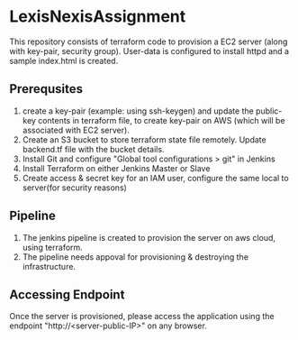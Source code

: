 # LexisNexisAssignment

This repository consists of terraform code to provision a EC2 server (along with key-pair, security group). 
User-data is configured to install httpd and a sample index.html is created.

## Prerequsites

1. create a key-pair (example: using ssh-keygen) and update the public-key contents in terraform file, to create key-pair on AWS (which will be associated with EC2 server).
2. Create an S3 bucket to store terraform state file remotely. Update backend.tf file with the bucket details.
3. Install Git and configure "Global tool configurations > git" in Jenkins
4. Install Terraform on either Jenkins Master or Slave
5. Create access & secret key for an IAM user, configure the same local to server(for security reasons)

## Pipeline

1. The jenkins pipeline is created to provision the server on aws cloud, using terraform.
2. The pipeline needs appoval for provisioning & destroying the infrastructure.  

## Accessing Endpoint

Once the server is provisioned, please access the application using the endpoint "http://\<server-public-IP\>" on any browser.